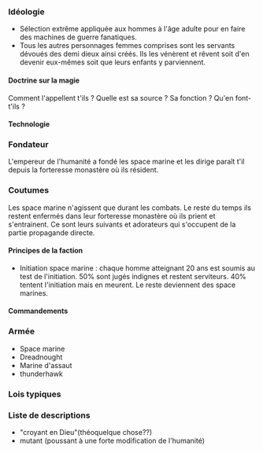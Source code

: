 ### Idéologie
* Sélection extrême appliquée aux hommes à l'âge adulte pour en faire des machines de guerre fanatiques.
* Tous les autres personnages femmes comprises sont les servants dévoués des demi dieux ainsi créés. Ils les vénèrent et rêvent soit d'en devenir eux-mêmes soit que leurs enfants y parviennent.

#### Doctrine sur la magie
Comment l'appellent t'ils ? Quelle est sa source ? Sa fonction ? Qu'en font-t'ils ?

#### Technologie


### Fondateur
L'empereur de l'humanité a fondé les space marine et les dirige paraît t'il depuis la forteresse monastère où ils résident.

### Coutumes
Les space marine n'agissent que durant les combats. Le reste du temps ils restent enfermés dans leur forteresse monastère où ils prient et s'entrainent. Ce sont leurs suivants et adorateurs qui s'occupent de la partie propagande directe.

#### Principes de la faction
* Initiation space marine : chaque homme atteignant 20 ans est soumis au test de l'initiation. 50% sont jugés indignes et restent serviteurs. 40% tentent l'initiation mais en meurent. Le reste deviennent des space marines.

#### Commandements


### Armée

* Space marine
* Dreadnought
* Marine d'assaut
* thunderhawk

### Lois typiques



### Liste de descriptions

* "croyant en Dieu"(théoquelque chose??) 
* mutant (poussant à une forte modification de l'humanité)